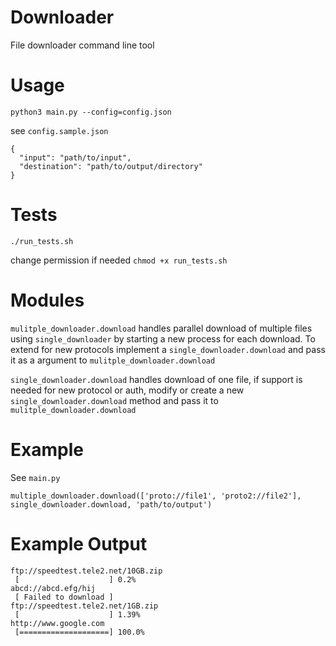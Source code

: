 # Downloader
File downloader command line tool

# Usage
`python3 main.py --config=config.json`

see `config.sample.json`

```
{
  "input": "path/to/input",
  "destination": "path/to/output/directory"
}

```


# Tests
`./run_tests.sh` 

change permission if needed `chmod +x run_tests.sh`

# Modules

`mulitple_downloader.download` handles parallel download of multiple files using `single_downloader` by starting a new process for each download. To extend for new protocols implement a `single_downloader.download` and pass it as a argument to `mulitple_downloader.download`

`single_downloader.download` handles download of one file, if support is needed for new protocol or auth, modify or create a new `single_downloader.download` method and pass it to `mulitple_downloader.download`

# Example

See `main.py`

```
multiple_downloader.download(['proto://file1', 'proto2://file2'], single_downloader.download, 'path/to/output')
```

# Example Output 

```
ftp://speedtest.tele2.net/10GB.zip
 [                    ] 0.2%
abcd://abcd.efg/hij
 [ Failed to download ]
ftp://speedtest.tele2.net/1GB.zip
 [                    ] 1.39%
http://www.google.com
 [====================] 100.0%
 ```

